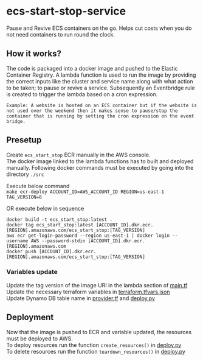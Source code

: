 # ecs-start-stop-service
Pause and Revive ECS containers on the go. Helps cut costs when you do not need containers to run round the clock.

## How it works?
The code is packaged into a docker image and pushed to the Elastic Container Registry. A lambda function is used to run
the image by providing the correct inputs like the cluster and service name along with what action to be taken; to pause or revive a service.
Subsequently an Eventbridge rule is created to trigger the lambda based on a cron expression.

    Example: A website is hosted on an ECS container but if the website is not used over the weekend then it makes sense to pause/stop the container that is running by setting the cron expression on the event bridge.

## Presetup
Create `ecs_start_stop` ECR manually in the AWS console.      
The docker image linked to the lambda functions has to built and deployed manually. Following docker commands must be executed by going into the directory `./src`  

Execute below command   
`make ecr-deploy ACCOUNT_ID=AWS_ACCOUNT_ID REGION=us-east-1 TAG_VERSION=8`  

OR execute below in sequence   

`docker build -t ecs_start_stop:latest .`   
`docker tag ecs_start_stop:latest [ACCOUNT_ID].dkr.ecr.[REGION].amazonaws.com/ecs_start_stop:[TAG_VERSION]`  
`aws ecr get-login-password --region us-east-1 | docker login --username AWS --password-stdin [ACCOUNT_ID].dkr.ecr.[REGION].amazonaws.com`  
`docker push [ACCOUNT_ID].dkr.ecr.[REGION].amazonaws.com/ecs_start_stop:[TAG_VERSION]`

### Variables update 
Update the tag version of the image URI in the lambda section of [main.tf](deployment/main.tf)  
Update the necessary terraform variables in [terraform.tfvars.json](deployment/terraform.tfvars.json)   
Update Dynamo DB table name in [provider.tf](deployment/provider.tf) and [deploy.py](deployment/deploy.py)  

## Deployment
Now that the image is pushed to ECR and variable updated, the resources must be deployed to AWS.    
To deploy resources run the function `create_resources()` in [deploy.py](deployment/deploy.py)  
To delete resources run the function `teardown_resources()` in [deploy.py](deployment/deploy.py)    